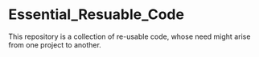 # Essential_Resuable_Code
This repository is a collection of re-usable code, whose need might arise from one project to another.  
